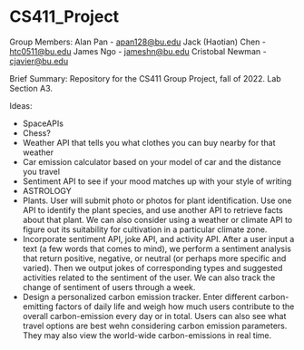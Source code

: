 # CS411_Project

Group Members: 
Alan Pan - apan128@bu.edu 
Jack (Haotian) Chen - htc0511@bu.edu
James Ngo - jameshn@bu.edu
Cristobal Newman - cjavier@bu.edu

Brief Summary: Repository for the CS411 Group Project, fall of 2022. Lab Section A3. 

Ideas:
- SpaceAPIs
- Chess? 
- Weather API that tells you what clothes you can buy nearby for that weather
- Car emission calculator based on your model of car and the distance you travel
- Sentiment API to see if your mood matches up with your style of writing
- ASTROLOGY
- Plants. User will submit photo or photos for plant identification. Use one API to identify the plant species, and use another
API to retrieve facts about that plant. We can also consider using a weather or climate API to figure out its suitability for
cultivation in a particular climate zone.
- Incorporate sentiment API, joke API, and activity API. After a user input a text (a few words that comes to mind), 
we perform a sentiment analysis that return positive, negative, or neutral (or perhaps more specific and varied).
Then we output jokes of corresponding types and suggested activities related to the sentiment of the user. 
We can also track the change of sentiment of users through a week.
- Design a personalized carbon emission tracker. Enter different carbon-emitting factors of daily life
and weigh how much users contribute to the overall carbon-emission every day or in total. Users can also see what
travel options are best wehn considering carbon emission parameters. They may also view the world-wide carbon-emissions in real time. 
